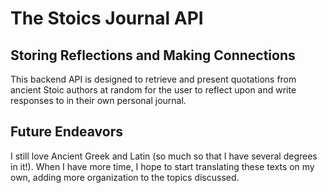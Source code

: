# The Stoics Journal API

## Storing Reflections and Making Connections

This backend API is designed to retrieve and present quotations from ancient Stoic authors at random for the user to reflect upon and write responses to in their own personal journal.

## Future Endeavors
I still love Ancient Greek and Latin (so much so that I have several degrees in it!). When I have more time, I hope to start translating these texts on my own, adding more organization to the topics discussed.